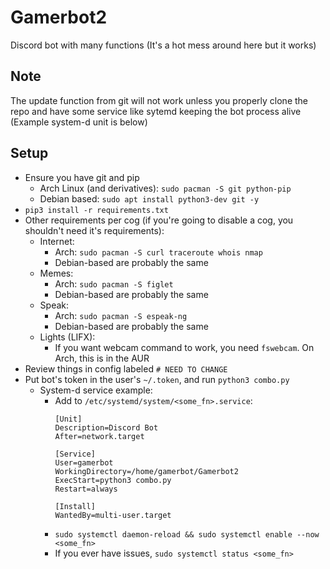 # Gamerbot2
Discord bot with many functions
(It's a hot mess around here but it works)

## Note
The update function from git will not work unless you properly clone the repo and have some service like sytemd keeping the bot process alive (Example system-d unit is below)

## Setup
* Ensure you have git and pip
    * Arch Linux (and derivatives): `sudo pacman -S git python-pip`
    * Debian based: `sudo apt install python3-dev git -y`
* `pip3 install -r requirements.txt`
* Other requirements per cog (if you're going to disable a cog, you shouldn't need it's requirements):
    * Internet:
        * Arch: `sudo pacman -S curl traceroute whois nmap` 
        * Debian-based are probably the same
    * Memes:
        * Arch: `sudo pacman -S figlet`
        * Debian-based are probably the same
    * Speak:
        * Arch: `sudo pacman -S espeak-ng`
        * Debian-based are probably the same
    * Lights (LIFX):
        * If you want webcam command to work, you need `fswebcam`. On Arch, this is in the AUR
* Review things in config labeled `# NEED TO CHANGE`
* Put bot's token in the user's `~/.token`, and run `python3 combo.py`
    * System-d service example:
        * Add to `/etc/systemd/system/<some_fn>.service`:
            ```
            [Unit]
            Description=Discord Bot
            After=network.target

            [Service]
            User=gamerbot
            WorkingDirectory=/home/gamerbot/Gamerbot2
            ExecStart=python3 combo.py
            Restart=always

            [Install]
            WantedBy=multi-user.target
            ```
        * `sudo systemctl daemon-reload && sudo systemctl enable --now <some_fn>`
        * If you ever have issues, `sudo systemctl status <some_fn>`
        
